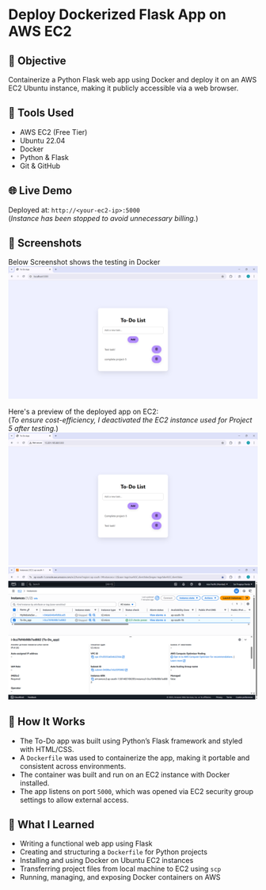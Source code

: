 # Deploy Dockerized Flask App on AWS EC2

## 🎯 Objective
Containerize a Python Flask web app using Docker and deploy it on an AWS EC2 Ubuntu instance, making it publicly accessible via a web browser.

## 🔧 Tools Used
- AWS EC2 (Free Tier)
- Ubuntu 22.04
- Docker
- Python & Flask
- Git & GitHub

## 🌐 Live Demo
Deployed at: `http://<your-ec2-ip>:5000`  
(*Instance has been stopped to avoid unnecessary billing.*)

## 📸 Screenshots
Below Screenshot shows the testing in Docker
![Preview](../images/To-Do_app.png)

Here's a preview of the deployed app on EC2:  
(*To ensure cost-efficiency, I deactivated the EC2 instance used for Project 5 after testing.*) 
![Preview](../images/project-5.png)
![Preview](../images/project-5%20instance.png)

## 🔄 How It Works
- The To-Do app was built using Python’s Flask framework and styled with HTML/CSS.
- A `Dockerfile` was used to containerize the app, making it portable and consistent across environments.
- The container was built and run on an EC2 instance with Docker installed.
- The app listens on port `5000`, which was opened via EC2 security group settings to allow external access.

## 🧠 What I Learned
- Writing a functional web app using Flask
- Creating and structuring a `Dockerfile` for Python projects
- Installing and using Docker on Ubuntu EC2 instances
- Transferring project files from local machine to EC2 using `scp`
- Running, managing, and exposing Docker containers on AWS